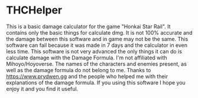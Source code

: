 # THCHelper
This is a basic damage calculator for the game "Honkai Star Rail".
It contains only the basic things for calculate dmg. It is not 100% accurate and the damage between this software and in game may not be the same.
This software can fail because it was made in 7 days and the calculator in even less time.
This software is not very advanced the only things it can do is calculate damage with the Damage Formula.
I'm not affiliated with Mihoyo/Hoyoverse. The names of the characters and enemies present, as well as the damage formula do not belong to me. 
Thanks to https://www.prydwen.gg and the people who helped me with their explanations of the damage formula.
If you using this software I hope you enjoy it and you find it useful. 
